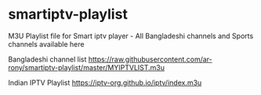 # smartiptv-playlist
M3U Playlist file for Smart iptv player - All Bangladeshi channels and Sports channels available here

Bangladeshi channel list
https://raw.githubusercontent.com/ar-rony/smartiptv-playlist/master/MYIPTVLIST.m3u

Indian IPTV Playlist
https://iptv-org.github.io/iptv/index.m3u
